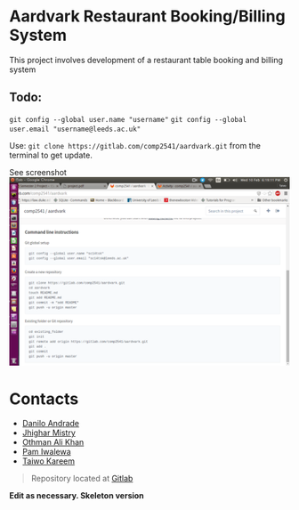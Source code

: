 # Aardvark Restaurant Booking/Billing System

This project involves development of a restaurant table booking and billing system

## Todo:

`git config --global user.name "username"`
`git config --global user.email "username@leeds.ac.uk"`

Use: `git clone https://gitlab.com/comp2541/aardvark.git` from the terminal to get update.

See screenshot
![Todo](Screenshots/todo.png)

# Contacts
* [Danilo Andrade](https://gitlab.com/u/ed11d2a)
* [Jhighar Mistry](https://gitlab.com/u/sc14jm)
* [Othman Ali Khan](https://gitlab.com/u/sc14omsa)
* [Pam Iwalewa](https://gitlab.com/u/sc13pi)
* [Taiwo Kareem](https://gitlab.com/u/sc14tsk)

> Repository located at [Gitlab](https://gitlab.com/comp2541/aardvark)

**Edit as necessary. Skeleton version**